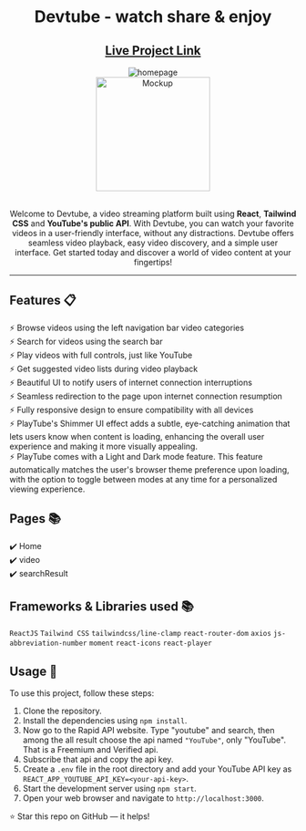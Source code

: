 <div align="center">

<h1><strong>Devtube</strong> - watch share & enjoy</h1>

<h2>
  <a href="https://yt-devtube.vercel.app/" target="_blank" >Live Project Link</a>
</h2>

<div align="center">
  <img src="HomePage.jpeg" alt="homepage" />
</div>

<div align="center">
  <a href="https://yt-devtube.vercel.app/">
    <img alt="Mockup" src="https://avatars.githubusercontent.com/u/153381315?s=400&u=c23b1fb95565c8bf813d4628e9da8c21783aae71&v=4" width="200px" height="200" />
  </a>
</div>

<br/>

<P>Welcome to Devtube, a video streaming platform built using <strong>React</strong>, <strong>Tailwind CSS</strong> and <strong>YouTube's public API</strong>. With Devtube, you can watch your favorite videos in a user-friendly interface, without any distractions. Devtube offers seamless video playback, easy video discovery, and a simple user interface. Get started today and discover a world of video content at your fingertips!</p>

</div>

---

## Features 📋

⚡️ Browse videos using the left navigation bar video categories\
⚡️ Search for videos using the search bar\
⚡️ Play videos with full controls, just like YouTube\
⚡️ Get suggested video lists during video playback\
⚡️ Beautiful UI to notify users of internet connection interruptions\
⚡️ Seamless redirection to the page upon internet connection resumption\
⚡️ Fully responsive design to ensure compatibility with all devices\
⚡️ PlayTube's Shimmer UI effect adds a subtle, eye-catching animation that lets users know when content is loading, enhancing the overall user experience and making it more visually appealing.\
⚡️ PlayTube comes with a Light and Dark mode feature. This feature automatically matches the user's browser theme preference upon loading, with the option to toggle between modes at any time for a personalized viewing experience.

## Pages 📚

✔️ Home\
✔️ video\
✔️ searchResult

## Frameworks & Libraries used 📚

`ReactJS` `Tailwind CSS` `tailwindcss/line-clamp` `react-router-dom` `axios` `js-abbreviation-number` `moment` `react-icons` `react-player`

## Usage 🍕

To use this project, follow these steps:

1. Clone the repository.
2. Install the dependencies using `npm install`.
3. Now go to the Rapid API website. Type "youtube" and search, then among the all result choose the api named `"YouTube"`, only "YouTube". That is a Freemium and Verified api.
4. Subscribe that api and copy the api key.
5. Create a `.env` file in the root directory and add your YouTube API key as `REACT_APP_YOUTUBE_API_KEY=<your-api-key>`.
6. Start the development server using `npm start`.
7. Open your web browser and navigate to `http://localhost:3000`.

⭐ Star this repo on GitHub — it helps!
